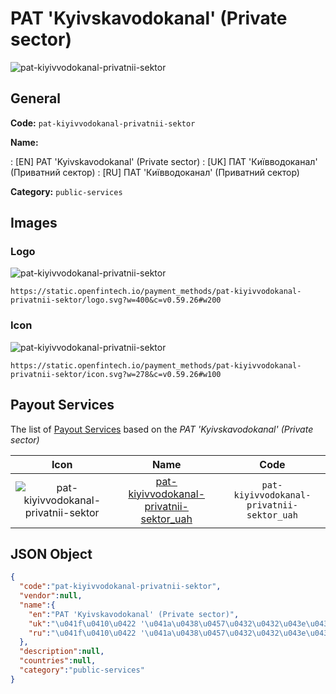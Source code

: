 
# PAT 'Kyivskavodokanal' (Private sector) 
![pat-kiyivvodokanal-privatnii-sektor](https://static.openfintech.io/payment_methods/pat-kiyivvodokanal-privatnii-sektor/logo.svg?w=400&c=v0.59.26#w200)  

## General 
**Code:** `pat-kiyivvodokanal-privatnii-sektor` 
 
**Name:** 
 
:	[EN] PAT 'Kyivskavodokanal' (Private sector) 
:	[UK] ПАТ 'Київводоканал' (Приватний сектор) 
:	[RU] ПАТ 'Київводоканал' (Приватний сектор) 
 
**Category:** `public-services` 
 

## Images 

### Logo 
![pat-kiyivvodokanal-privatnii-sektor](https://static.openfintech.io/payment_methods/pat-kiyivvodokanal-privatnii-sektor/logo.svg?w=400&c=v0.59.26#w200)  

```
https://static.openfintech.io/payment_methods/pat-kiyivvodokanal-privatnii-sektor/logo.svg?w=400&c=v0.59.26#w200
```  

### Icon 
![pat-kiyivvodokanal-privatnii-sektor](https://static.openfintech.io/payment_methods/pat-kiyivvodokanal-privatnii-sektor/icon.svg?w=278&c=v0.59.26#w100)  

```
https://static.openfintech.io/payment_methods/pat-kiyivvodokanal-privatnii-sektor/icon.svg?w=278&c=v0.59.26#w100
```  

## Payout Services 
 
The list of [Payout Services](/payout-services/) based on the _PAT 'Kyivskavodokanal' (Private sector)_ 

|Icon|Name|Code| 
|:---:|:---:|:---:| 
|![pat-kiyivvodokanal-privatnii-sektor](https://static.openfintech.io/payout_methods/pat-kiyivvodokanal-privatnii-sektor/icon.png?w=278&c=v0.59.26#w40) |[pat-kiyivvodokanal-privatnii-sektor_uah](/payout-services/pat-kiyivvodokanal-privatnii-sektor_uah/)|`pat-kiyivvodokanal-privatnii-sektor_uah`| 
 

## JSON Object 

```json
{
  "code":"pat-kiyivvodokanal-privatnii-sektor",
  "vendor":null,
  "name":{
    "en":"PAT 'Kyivskavodokanal' (Private sector)",
    "uk":"\u041f\u0410\u0422 '\u041a\u0438\u0457\u0432\u0432\u043e\u0434\u043e\u043a\u0430\u043d\u0430\u043b' (\u041f\u0440\u0438\u0432\u0430\u0442\u043d\u0438\u0439 \u0441\u0435\u043a\u0442\u043e\u0440)",
    "ru":"\u041f\u0410\u0422 '\u041a\u0438\u0457\u0432\u0432\u043e\u0434\u043e\u043a\u0430\u043d\u0430\u043b' (\u041f\u0440\u0438\u0432\u0430\u0442\u043d\u0438\u0439 \u0441\u0435\u043a\u0442\u043e\u0440)"
  },
  "description":null,
  "countries":null,
  "category":"public-services"
}
```  
